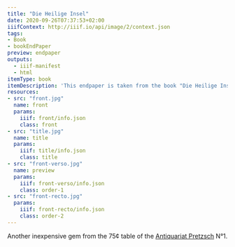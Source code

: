 ```yaml
---
title: "Die Heilige Insel"
date: 2020-09-26T07:37:53+02:00
iiifContext: http://iiif.io/api/image/2/context.json
tags:
- Book
- bookEndPaper
preview: endpaper
outputs:
  - iiif-manifest
  - html
itemType: book
itemDescription: 'This endpaper is taken from the book "Die Heilige Insel" by Lely Kempin, 8th edition, published 1921 by Velhagen & Klasing, Bielefeld. <a class="worldcat" href="http://www.worldcat.org/oclc/936421290">&nbsp;</a>'
resources:
- src: "front.jpg"
  name: front
  params:
    iiif: front/info.json
    class: front
- src: "title.jpg"
  name: title
  params:
    iiif: title/info.json
    class: title
- src: "front-verso.jpg"
  name: preview
  params:
    iiif: front-verso/info.json
    class: order-1
- src: "front-recto.jpg"
  params:
    iiif: front-recto/info.json
    class: order-2
---
```


Another inexpensive gem from the 75¢ table of the [Antiquariat Pretzsch](https://antiquariat-pretzsch.de/) N°1.

<!--more-->
